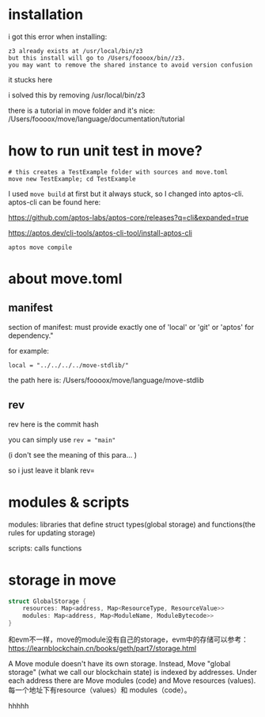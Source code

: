 # installation
i got this error when installing:
```shell
z3 already exists at /usr/local/bin/z3
but this install will go to /Users/foooox/bin//z3.
you may want to remove the shared instance to avoid version confusion
```
it stucks here

i solved this by removing /usr/local/bin/z3

there is a tutorial in move folder and it's nice: /Users/foooox/move/language/documentation/tutorial

# how to run unit test in move?

```shell
# this creates a TestExample folder with sources and move.toml
move new TestExample; cd TestExample
```

I used `move build` at first but it always stuck, so I changed into aptos-cli.
aptos-cli can be found here: 

https://github.com/aptos-labs/aptos-core/releases?q=cli&expanded=true

https://aptos.dev/cli-tools/aptos-cli-tool/install-aptos-cli
```shell
aptos move compile
```

# about move.toml
## manifest
section of manifest: must provide exactly one of 'local' or 'git' or 'aptos' for dependency."

for example:
```shell
local = "../../../../move-stdlib/"
```
the path here is: /Users/foooox/move/language/move-stdlib

## rev
rev here is the commit hash

you can simply use `rev = "main"`

(i don't see the meaning of this para... )

so i just leave it blank
rev=<git commit hash>

# modules & scripts

modules: libraries that define struct types(global storage) and functions(the rules for updating storage)

scripts: calls functions 

# storage in move

```rust
struct GlobalStorage {
    resources: Map<address, Map<ResourceType, ResourceValue>>
    modules: Map<address, Map<ModuleName, ModuleBytecode>>
}
```
和evm不一样，move的module没有自己的storage，evm中的存储可以参考：https://learnblockchain.cn/books/geth/part7/storage.html

A Move module doesn't have its own storage. Instead, Move "global storage" (what we call our blockchain state) is indexed by addresses. Under each address there are Move modules (code) and Move resources (values).
每一个地址下有resource（values）和 modules（code）。




hhhhh